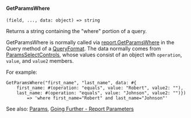 #### GetParamsWhere

``` suneido
(field, ..., data: object) => string
```

Returns a string containing the "where" portion of a query.

GetParamsWhere is normally called via [report.GetParamsWhere](<Report/report.GetParamsWhere.md>) in the Query method of a [QueryFormat](<QueryFormat.md>).  The data normally comes from [ParamsSelectControls](<../../User Interfaces/Reference/ParamsSelectControl.md>), whose values consist of an object with `operation`, `value`, and `value2` members.

For example:

``` suneido
GetParamsWhere("first_name", "last_name", data: #{
    first_name: #(operation: "equals", value: "Robert", value2: ""),
    last_name: #(operation: "equals", value: "Johnson", value2: "")})
        => 'where first_name="Robert" and last_name="Johnson"'
```

See also:
[Params](<Params.md>),
[Going Further - Report Parameters](<../../Going Further/Report Parameters.md>)